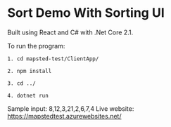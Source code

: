 # Sort Demo With Sorting UI

Built using React and C# with .Net Core 2.1. 



To run the program:
```
1. cd mapsted-test/ClientApp/
```
```
2. npm install
```
```
3. cd ../
```
```
4. dotnet run
```


Sample input: 8,12,3,21,2,6,7,4
Live website: https://mapstedtest.azurewebsites.net/

